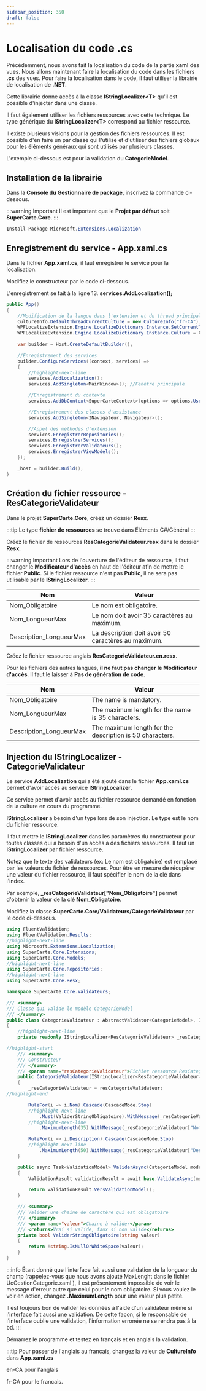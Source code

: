 ```yaml
---
sidebar_position: 350
draft: false
---
```


# Localisation du code .cs

Précédemment, nous avons fait la localisation du code de la partie **xaml** des vues. Nous allons maintenant faire la localisation du code dans les fichiers **.cs** des vues. Pour faire la localisation dans le code, il faut utiliser la librairie de localisation de **.NET**.

Cette librairie donne accès à la classe **IStringLocalizer\<T>** qu'il est possible d'injecter dans une classe.

Il faut également utiliser les fichiers ressources avec cette technique. Le type générique du **IStringLocalizer\<T>** correspond au fichier ressource.

Il existe plusieurs visions pour la gestion des fichiers ressources. Il est possible d'en faire un par classe qui l'utilise et d'utiliser des fichiers globaux pour les éléments généraux qui sont utilisés par plusieurs classes.

L'exemple ci-dessous est pour la validation du **CategorieModel**.

## Installation de la librairie

Dans la **Console du Gestionnaire de package**, inscrivez la commande ci-dessous. 

:::warning Important
Il est important que le **Projet par défaut** soit **SuperCarte.Core**.
:::

```csharp showLineNumbers
Install-Package Microsoft.Extensions.Localization
```

## Enregistrement du service - App.xaml.cs

Dans le fichier **App.xaml.cs**, il faut enregistrer le service pour la localisation.

Modifiez le constructeur par le code ci-dessous.

L'enregistrement se fait à la ligne 13. **services.AddLocalization();**

```csharp showLineNumbers
public App()
{
    //Modification de la langue dans l'extension et du thread principal
    CultureInfo.DefaultThreadCurrentCulture = new CultureInfo("fr-CA");
    WPFLocalizeExtension.Engine.LocalizeDictionary.Instance.SetCurrentThreadCulture = true;
    WPFLocalizeExtension.Engine.LocalizeDictionary.Instance.Culture = CultureInfo.DefaultThreadCurrentCulture;
    
    var builder = Host.CreateDefaultBuilder();

    //Enregistrement des services
    builder.ConfigureServices((context, services) =>
    {
        //highlight-next-line
        services.AddLocalization();
        services.AddSingleton<MainWindow>(); //Fenêtre principale

        //Enregistrement du contexte    
        services.AddDbContext<SuperCarteContext>(options => options.UseSqlServer(context.Configuration.GetConnectionString("DefaultConnection")));

        //Enregistrement des classes d'assistance
        services.AddSingleton<INavigateur, Navigateur>();

        //Appel des méthodes d'extension                        
        services.EnregistrerRepositories();
        services.EnregistrerServices();
        services.EnregistrerValidateurs();
        services.EnregistrerViewModels();
    });

    _host = builder.Build();
}
```

## Création du fichier ressource - ResCategorieValidateur

Dans le projet **SuperCarte.Core**, créez un dossier **Resx**.

:::tip
Le type **fichier de ressources** se trouve dans Éléments C#/Général
:::

Créez le fichier de ressources **ResCategorieValidateur.resx** dans le dossier **Resx**. 

:::warning Important
Lors de l'ouverture de l'éditeur de ressource, il faut changer le **Modificateur d'accès** en haut de l'éditeur afin de mettre le fichier **Public**. Si le fichier ressource n'est pas **Public**, il ne sera pas utilisable par le **IStringLocalizer**.
:::

| Nom                     | Valeur                                              |
| ----------------------- | --------------------------------------------------- |
| Nom_Obligatoire         | Le nom est obligatoire.                             |
| Nom_LongueurMax         | Le nom doit avoir 35 caractères au maximum.          |
| Description_LongueurMax | La description doit avoir 50 caractères au maximum. |

Créez le fichier ressource anglais **ResCategorieValidateur.en.resx**. 

Pour les fichiers des autres langues, **il ne faut pas changer le Modificateur d'accès**. Il faut le laisser à **Pas de génération de code**.

| Nom                     | Valeur                                                   |
| ----------------------- | -------------------------------------------------------- |
| Nom_Obligatoire         | The name is mandatory.                                   |
| Nom_LongueurMax         | The maximum length for the name is 35 characters.        |
| Description_LongueurMax | The maximum length for the description is 50 characters. |

## Injection du IStringLocalizer - CategorieValidateur

Le service **AddLocalization** qui a été ajouté dans le fichier **App.xaml.cs** permet d'avoir accès au service **IStringLocalizer**.

Ce service permet d'avoir accès au fichier ressource demandé en fonction de la culture en cours du programme.

**IStringLocalizer** a besoin d'un type lors de son injection. Le type est le nom du fichier ressource.

Il faut mettre le **IStringLocalizer** dans les paramètres du constructeur pour toutes classes qui a besoin d'un accès à des fichiers ressources. Il faut un **IStringLocalizer** par fichier ressource.

Notez que le texte des validateurs (ex: Le nom est obligatoire) est remplacé par les valeurs du fichier de ressources. Pour être en mesure de récupérer une valeur du fichier ressource, il faut spécifier le nom de la clé dans l'index.

Par exemple, **_resCategorieValidateur["Nom_Obligatoire"]** permet d'obtenir la valeur de la clé **Nom_Obligatoire**.

Modifiez la classe **SuperCarte.Core/Validateurs/CategorieValidateur** par le code ci-dessous.


```csharp showLineNumbers
using FluentValidation;
using FluentValidation.Results;
//highlight-next-line
using Microsoft.Extensions.Localization;
using SuperCarte.Core.Extensions;
using SuperCarte.Core.Models;
//highlight-next-line
using SuperCarte.Core.Repositories;
//highlight-next-line
using SuperCarte.Core.Resx;

namespace SuperCarte.Core.Validateurs;

/// <summary>
/// Classe qui valide le modèle CategorieModel
/// </summary>
public class CategorieValidateur : AbstractValidator<CategorieModel>, IValidateur<CategorieModel>
{    
    //highlight-next-line
    private readonly IStringLocalizer<ResCategorieValidateur> _resCategorieValidateur;

//highlight-start
    /// <summary>
    /// Constructeur
    /// </summary>    
    /// <param name="resCategorieValidateur">Fichier ressource ResCategorieValidateur</param>
    public CategorieValidateur(IStringLocalizer<ResCategorieValidateur> resCategorieValidateur)
    {        
        _resCategorieValidateur = resCategorieValidateur;
//highlight-end

        RuleFor(i => i.Nom).Cascade(CascadeMode.Stop)
        //highlight-next-line
            .Must(ValiderStringObligatoire).WithMessage(_resCategorieValidateur["Nom_Obligatoire"])
        //highlight-next-line
            .MaximumLength(35).WithMessage(_resCategorieValidateur["Nom_LongueurMax"]);

        RuleFor(i => i.Description).Cascade(CascadeMode.Stop)
        //highlight-next-line
            .MaximumLength(50).WithMessage(_resCategorieValidateur["Description_LongueurMax"]);
    }

    public async Task<ValidationModel> ValiderAsync(CategorieModel modele)
    {
        ValidationResult validationResult = await base.ValidateAsync(modele);

        return validationResult.VersValidationModel();
    }

    /// <summary>
    /// Valider une chaine de caractère qui est obligatoire
    /// </summary>
    /// <param name="valeur">Chaine à valider</param>
    /// <returns>Vrai si valide, faux si non valide</returns>
    private bool ValiderStringObligatoire(string valeur)
    {
        return !string.IsNullOrWhiteSpace(valeur);
    }
}
```

:::info
Étant donné que l'interface fait aussi une validation de la longueur du champ (rappelez-vous que nous avons ajouté MaxLenght dans le fichier UcGestionCategorie.xaml ), il est présentement impossible de voir le message d'erreur autre que celui pour le nom obligatoire. Si vous voulez le voir en action, changez **.MaximumLength** pour une valeur plus petite.

Il est toujours bon de valider les données à l'aide d'un validateur même si l'interface fait aussi une validation. De cette facon, si le responsable de l'interface oublie une validation, l'information erronée ne se rendra pas à la bd. 
::: 

Démarrez le programme et testez en français et en anglais la validation.

:::tip
Pour passer de l'anglais au francais, changez la valeur de **CultureInfo** dans **App.xaml.cs**

en-CA pour l'anglais

fr-CA pour le francais.

